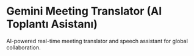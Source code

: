 # Gemini Meeting Translator (AI Toplantı Asistanı)
AI-powered real-time meeting translator and speech assistant for global collaboration.
